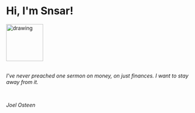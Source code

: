 <h1>Hi, I'm Snsar!</h1> <img src="https://acegif.com/wp-content/uploads/2021/4fh5wi/pepefrg-21.gif" alt="drawing"  height = "100"/> <br> <br> <p><i>I've never preached one sermon on money, on just finances. I want to stay away from it.</i></p> <br> <p><i>Joel Osteen</i></p>
